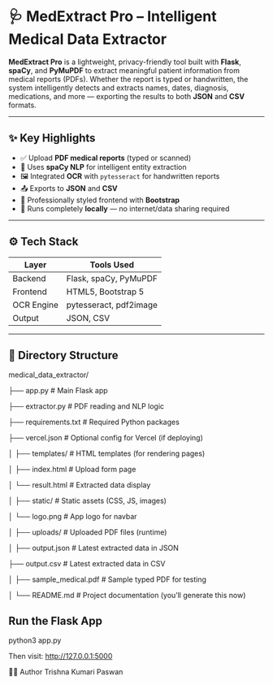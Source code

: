 # 🩺 MedExtract Pro – Intelligent Medical Data Extractor

**MedExtract Pro** is a lightweight, privacy-friendly tool built with **Flask**, **spaCy**, and **PyMuPDF** to extract meaningful patient information from medical reports (PDFs). Whether the report is typed or handwritten, the system intelligently detects and extracts names, dates, diagnosis, medications, and more — exporting the results to both **JSON** and **CSV** formats.

---

## ✨ Key Highlights

- ✅ Upload **PDF medical reports** (typed or scanned)
- 🧠 Uses **spaCy NLP** for intelligent entity extraction
- 🖼️ Integrated **OCR** with `pytesseract` for handwritten reports
- 📤 Exports to **JSON** and **CSV**
- 🧾 Professionally styled frontend with **Bootstrap**
- 🔐 Runs completely **locally** — no internet/data sharing required

---

## ⚙️ Tech Stack

| Layer      | Tools Used |
|------------|------------|
| Backend    | Flask, spaCy, PyMuPDF |
| Frontend   | HTML5, Bootstrap 5 |
| OCR Engine | pytesseract, pdf2image |
| Output     | JSON, CSV |

---

## 📁 Directory Structure

medical_data_extractor/

├── app.py                   # Main Flask app

├── extractor.py             # PDF reading and NLP logic

├── requirements.txt         # Required Python packages

├── vercel.json              # Optional config for Vercel (if deploying)

│
├── templates/               # HTML templates (for rendering pages)

│   ├── index.html           # Upload form page

│   └── result.html          # Extracted data display

│
├── static/                  # Static assets (CSS, JS, images)

│   └── logo.png             # App logo for navbar

│
├── uploads/                 # Uploaded PDF files (runtime)

│
├── output.json              # Latest extracted data in JSON

├── output.csv               # Latest extracted data in CSV

│
├── sample_medical.pdf       # Sample typed PDF for testing

│
└── README.md                # Project documentation (you’ll generate this now)

## Run the Flask App

python3 app.py

Then visit: http://127.0.0.1:5000

👩‍💻 Author
Trishna Kumari Paswan
